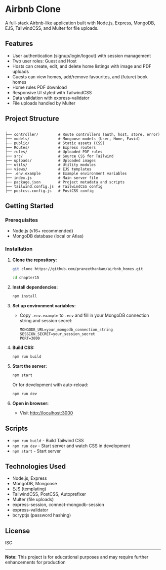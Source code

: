 # Airbnb Clone 

A full-stack Airbnb-like application built with Node.js, Express, MongoDB, EJS, TailwindCSS, and Multer for file uploads.

## Features

- User authentication (signup/login/logout) with session management
- Two user roles: Guest and Host
- Hosts can create, edit, and delete home listings with image and PDF uploads
- Guests can view homes, add/remove favourites, and (future) book homes
- Home rules PDF download
- Responsive UI styled with TailwindCSS
- Data validation with express-validator
- File uploads handled by Multer

## Project Structure

```
.
├── controller/         # Route controllers (auth, host, store, error)
├── models/             # Mongoose models (User, Home, Favid)
├── public/             # Static assets (CSS)
├── Routes/             # Express routers
├── rules/              # Uploaded PDF rules
├── src/                # Source CSS for Tailwind
├── uploads/            # Uploaded images
├── utils/              # Utility modules
├── views/              # EJS templates
├── .env.example        # Example environment variables
├── index.js            # Main server file
├── package.json        # Project metadata and scripts
├── tailwind.config.js  # TailwindCSS config
├── postcss.config.js   # PostCSS config
```

## Getting Started

### Prerequisites

- Node.js (v16+ recommended)
- MongoDB database (local or Atlas)

### Installation

1. **Clone the repository:**
   ```sh
   git clone https://github.com/praneethankam/airbnb_homes.git

   cd chapter15
   ```

2. **Install dependencies:**
   ```sh
   npm install
   ```

3. **Set up environment variables:**
   - Copy `.env.example` to `.env` and fill in your MongoDB connection string and session secret:
     ```
     MONGODB_URL=your_mongodb_connection_string
     SESSION_SECRET=your_session_secret
     PORT=3000
     ```

4. **Build CSS:**
   ```sh
   npm run build
   ```

5. **Start the server:**
   ```sh
   npm start
   ```
   Or for development with auto-reload:
   ```sh
   npm run dev
   ```

6. **Open in browser:**
   - Visit [http://localhost:3000](http://localhost:3000)

## Scripts

- `npm run build` - Build Tailwind CSS
- `npm run dev` - Start server and watch CSS in development
- `npm start` - Start server

## Technologies Used

- Node.js, Express
- MongoDB, Mongoose
- EJS (templating)
- TailwindCSS, PostCSS, Autoprefixer
- Multer (file uploads)
- express-session, connect-mongodb-session
- express-validator
- bcryptjs (password hashing)

## License

ISC

---

**Note:** This project is for educational purposes and may require further enhancements for production
